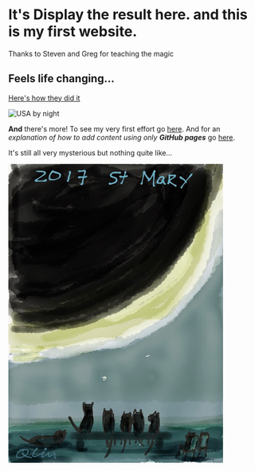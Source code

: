 # It's <span id="demo">Display the result here.</span> and this is my first website.
<script>
document.getElementById("demo").innerHTML = new Date();
</script>

Thanks to Steven and Greg for teaching the magic

## Feels life changing...

[Here's how they did it](howto.html)

![USA by night](https://svs.gsfc.nasa.gov/vis/a000000/a004000/a004019/E_W_north_america.0001.jpg)

**And** there's more!  To see my very first effort go [here](page2.html). And for an *explanation of how to add content using only **GitHub pages*** go [here](page3.html).

It's still all very mysterious but nothing quite like...

![cat eclipse viewing](IMG_0528.JPG)

